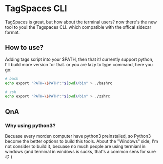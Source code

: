 # TagSpaces CLI
TagSpaces is great, but how about the terminal users? now there's the new tool to you! the Tagspaces CLI.
which compatible with the offical sidecar format.

## How to use?
Adding tags script into your $PATH, then that it! currently support python, I'll build more version for that. or you are lazy to type command, here you go:
```bash
# bash
echo export "PATH=\$PATH":"$(pwd)/bin" > ./bashrc

# zsh
echo export "PATH=\$PATH":"$(pwd)/bin" > ./zshrc
```

## QnA

### Why using python3?
Becuase every morden computer have python3 preinstalled, so Python3 become the better options to build this tools. About the "Windows" side, I'm not consider to build it, becuase no much people are using termianl in windows (and terminal in windows is sucks, that's a common sens for sure :D )
